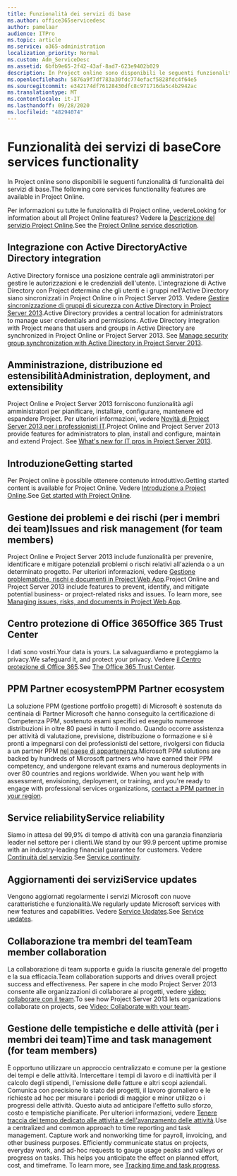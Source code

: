 ```yaml
---
title: Funzionalità dei servizi di base
ms.author: office365servicedesc
author: pamelaar
audience: ITPro
ms.topic: article
ms.service: o365-administration
localization_priority: Normal
ms.custom: Adm_ServiceDesc
ms.assetid: 6bfb9e65-2f42-43af-8ad7-623e9402b029
description: In Project online sono disponibili le seguenti funzionalità di funzionalità dei servizi di base.
ms.openlocfilehash: 5876a9f7df783a30fdc774efacf5828fdc4f64e5
ms.sourcegitcommit: e342174df76128430dfc8c971716da5c4b2942ac
ms.translationtype: MT
ms.contentlocale: it-IT
ms.lasthandoff: 09/28/2020
ms.locfileid: "48294074"
---
```

# <a name="core-services-functionality"></a><span data-ttu-id="27104-103">Funzionalità dei servizi di base</span><span class="sxs-lookup"><span data-stu-id="27104-103">Core services functionality</span></span>

<span data-ttu-id="27104-104">In Project online sono disponibili le seguenti funzionalità di funzionalità dei servizi di base.</span><span class="sxs-lookup"><span data-stu-id="27104-104">The following core services functionality features are available in Project Online.</span></span>
  
<span data-ttu-id="27104-105">Per informazioni su tutte le funzionalità di Project online, vedere</span><span class="sxs-lookup"><span data-stu-id="27104-105">Looking for information about all Project Online features?</span></span> <span data-ttu-id="27104-106">Vedere la [Descrizione del servizio Project Online](project-online-service-description.md).</span><span class="sxs-lookup"><span data-stu-id="27104-106">See the [Project Online service description](project-online-service-description.md).</span></span>
  
## <a name="active-directory-integration"></a><span data-ttu-id="27104-107">Integrazione con Active Directory</span><span class="sxs-lookup"><span data-stu-id="27104-107">Active Directory integration</span></span>

<span data-ttu-id="27104-p102">Active Directory fornisce una posizione centrale agli amministratori per gestire le autorizzazioni e le credenziali dell'utente. L'integrazione di Active Directory con Project determina che gli utenti e i gruppi nell'Active Directory siano sincronizzati in Project Online o in Project Server 2013. Vedere [Gestire sincronizzazione di gruppi di sicurezza con Active Directory in Project Server 2013](https://go.microsoft.com/fwlink/p/?LinkId=402631).</span><span class="sxs-lookup"><span data-stu-id="27104-p102">Active Directory provides a central location for administrators to manage user credentials and permissions. Active Directory integration with Project means that users and groups in Active Directory are synchronized in Project Online or Project Server 2013. See [Manage security group synchronization with Active Directory in Project Server 2013](https://go.microsoft.com/fwlink/p/?LinkId=402631).</span></span>
  
## <a name="administration-deployment-and-extensibility"></a><span data-ttu-id="27104-111">Amministrazione, distribuzione ed estensibilità</span><span class="sxs-lookup"><span data-stu-id="27104-111">Administration, deployment, and extensibility</span></span>

<span data-ttu-id="27104-p103">Project Online e Project Server 2013 forniscono funzionalità agli amministratori per pianificare, installare, configurare, mantenere ed espandere Project. Per ulteriori informazioni, vedere [Novità di Project Server 2013 per i professionisti IT](https://go.microsoft.com/fwlink/p/?LinkId=272017).</span><span class="sxs-lookup"><span data-stu-id="27104-p103">Project Online and Project Server 2013 provide features for administrators to plan, install and configure, maintain and extend Project. See [What's new for IT pros in Project Server 2013](https://go.microsoft.com/fwlink/p/?LinkId=272017).</span></span>
  
## <a name="getting-started"></a><span data-ttu-id="27104-114">Introduzione</span><span class="sxs-lookup"><span data-stu-id="27104-114">Getting started</span></span>

<span data-ttu-id="27104-115">Per Project online è possibile ottenere contenuto introduttivo.</span><span class="sxs-lookup"><span data-stu-id="27104-115">Getting started content is available for Project Online.</span></span> <span data-ttu-id="27104-116">Vedere [Introduzione a Project Online](https://support.office.com/article/E3E5F64F-ADA5-4F9D-A578-130B2D4E5F11).</span><span class="sxs-lookup"><span data-stu-id="27104-116">See [Get started with Project Online](https://support.office.com/article/E3E5F64F-ADA5-4F9D-A578-130B2D4E5F11).</span></span>
  
## <a name="issues-and-risk-management-for-team-members"></a><span data-ttu-id="27104-117">Gestione dei problemi e dei rischi (per i membri dei team)</span><span class="sxs-lookup"><span data-stu-id="27104-117">Issues and risk management (for team members)</span></span>

<span data-ttu-id="27104-p105">Project Online e Project Server 2013 include funzionalità per prevenire, identificare e mitigare potenziali problemi o rischi relativi all'azienda o a un determinato progetto. Per ulteriori informazioni, vedere [Gestione problematiche, rischi e documenti in Project Web App](https://go.microsoft.com/fwlink/?LinkId=402634).</span><span class="sxs-lookup"><span data-stu-id="27104-p105">Project Online and Project Server 2013 include features to prevent, identify, and mitigate potential business- or project-related risks and issues. To learn more, see [Managing issues, risks, and documents in Project Web App](https://go.microsoft.com/fwlink/?LinkId=402634).</span></span>
  
## <a name="office-365-trust-center"></a><span data-ttu-id="27104-120">Centro protezione di Office 365</span><span class="sxs-lookup"><span data-stu-id="27104-120">Office 365 Trust Center</span></span>

<span data-ttu-id="27104-121">I dati sono vostri.</span><span class="sxs-lookup"><span data-stu-id="27104-121">Your data is yours.</span></span> <span data-ttu-id="27104-122">La salvaguardiamo e proteggiamo la privacy.</span><span class="sxs-lookup"><span data-stu-id="27104-122">We safeguard it, and protect your privacy.</span></span> <span data-ttu-id="27104-123">Vedere [il Centro protezione di Office 365](https://go.microsoft.com/fwlink/?LinkId=402637).</span><span class="sxs-lookup"><span data-stu-id="27104-123">See [The Office 365 Trust Center](https://go.microsoft.com/fwlink/?LinkId=402637).</span></span>
  
## <a name="ppm-partner-ecosystem"></a><span data-ttu-id="27104-124">PPM Partner ecosystem</span><span class="sxs-lookup"><span data-stu-id="27104-124">PPM Partner ecosystem</span></span>

<span data-ttu-id="27104-p107">La soluzione PPM (gestione portfolio progetti) di Microsoft è sostenuta da centinaia di Partner Microsoft che hanno conseguito la certificazione di Competenza PPM, sostenuto esami specifici ed eseguito numerose distribuzioni in oltre 80 paesi in tutto il mondo. Quando occorre assistenza per attività di valutazione, previsione, distribuzione o formazione e si è pronti a impegnarsi con dei professionisti del settore, rivolgersi con fiducia a un partner PPM [nel paese di appartenenza](https://go.microsoft.com/fwlink/p/?LinkId=272646).</span><span class="sxs-lookup"><span data-stu-id="27104-p107">Microsoft PPM solutions are backed by hundreds of Microsoft partners who have earned their PPM competency, and undergone relevant exams and numerous deployments in over 80 countries and regions worldwide. When you want help with assessment, envisioning, deployment, or training, and you're ready to engage with professional services organizations, [contact a PPM partner in your region](https://go.microsoft.com/fwlink/p/?LinkId=272646).</span></span>
  
## <a name="service-reliability"></a><span data-ttu-id="27104-127">Service reliability</span><span class="sxs-lookup"><span data-stu-id="27104-127">Service reliability</span></span>

<span data-ttu-id="27104-128">Siamo in attesa del 99,9% di tempo di attività con una garanzia finanziaria leader nel settore per i clienti.</span><span class="sxs-lookup"><span data-stu-id="27104-128">We stand by our 99.9 percent uptime promise with an industry-leading financial guarantee for customers.</span></span> <span data-ttu-id="27104-129">Vedere [Continuità del servizio](https://go.microsoft.com/fwlink/?LinkId=402653).</span><span class="sxs-lookup"><span data-stu-id="27104-129">See [Service continuity](https://go.microsoft.com/fwlink/?LinkId=402653).</span></span>
  
## <a name="service-updates"></a><span data-ttu-id="27104-130">Aggiornamenti dei servizi</span><span class="sxs-lookup"><span data-stu-id="27104-130">Service updates</span></span>

<span data-ttu-id="27104-131">Vengono aggiornati regolarmente i servizi Microsoft con nuove caratteristiche e funzionalità.</span><span class="sxs-lookup"><span data-stu-id="27104-131">We regularly update Microsoft services with new features and capabilities.</span></span> <span data-ttu-id="27104-132">Vedere [Service Updates](../office-365-platform-service-description/service-updates.md).</span><span class="sxs-lookup"><span data-stu-id="27104-132">See [Service updates](../office-365-platform-service-description/service-updates.md).</span></span>
  
## <a name="team-member-collaboration"></a><span data-ttu-id="27104-133">Collaborazione tra membri del team</span><span class="sxs-lookup"><span data-stu-id="27104-133">Team member collaboration</span></span>

<span data-ttu-id="27104-134">La collaborazione di team supporta e guida la riuscita generale del progetto e la sua efficacia.</span><span class="sxs-lookup"><span data-stu-id="27104-134">Team collaboration supports and drives overall project success and effectiveness.</span></span> <span data-ttu-id="27104-135">Per sapere in che modo Project Server 2013 consente alle organizzazioni di collaborare ai progetti, vedere [video: collaborare con il team](https://go.microsoft.com/fwlink/?LinkId=402628).</span><span class="sxs-lookup"><span data-stu-id="27104-135">To see how Project Server 2013 lets organizations collaborate on projects, see [Video: Collaborate with your team](https://go.microsoft.com/fwlink/?LinkId=402628).</span></span>
  
## <a name="time-and-task-management-for-team-members"></a><span data-ttu-id="27104-136">Gestione delle tempistiche e delle attività (per i membri dei team)</span><span class="sxs-lookup"><span data-stu-id="27104-136">Time and task management (for team members)</span></span>

<span data-ttu-id="27104-p111">È opportuno utilizzare un approccio centralizzato e comune per la gestione dei tempi e delle attività. Intercettare i tempi di lavoro e di inattività per il calcolo degli stipendi, l'emissione delle fatture e altri scopi aziendali. Comunica con precisione lo stato dei progetti, il lavoro giornaliero e le richieste ad hoc per misurare i periodi di maggior e minor utilizzo o i progressi delle attività. Questo aiuta ad anticipare l'effetto sullo sforzo, costo e tempistiche pianificate. Per ulteriori informazioni, vedere [Tenere traccia del tempo dedicato alle attività e dell'avanzamento delle attività](https://go.microsoft.com/fwlink/p/?LinkId=271321).</span><span class="sxs-lookup"><span data-stu-id="27104-p111">Use a centralized and common approach to time reporting and task management. Capture work and nonworking time for payroll, invoicing, and other business purposes. Efficiently communicate status on projects, everyday work, and ad-hoc requests to gauge usage peaks and valleys or progress on tasks. This helps you anticipate the effect on planned effort, cost, and timeframe. To learn more, see [Tracking time and task progress](https://go.microsoft.com/fwlink/p/?LinkId=271321).</span></span>
  